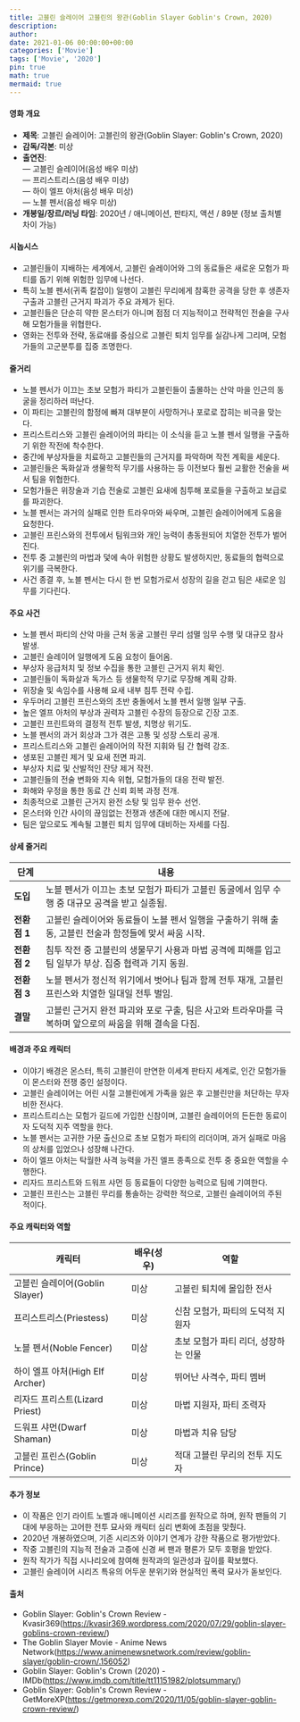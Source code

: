 ```yaml
---
title: 고블린 슬레이어 고블린의 왕관(Goblin Slayer Goblin's Crown, 2020)
description: 
author: 
date: 2021-01-06 00:00:00+00:00
categories: ['Movie']
tags: ['Movie', '2020']
pin: true
math: true
mermaid: true
---
```

#### 영화 개요

- **제목**: 고블린 슬레이어: 고블린의 왕관(Goblin Slayer: Goblin's Crown, 2020)  
- **감독/각본**: 미상  
- **출연진**:  
  — 고블린 슬레이어(음성 배우 미상)  
  — 프리스트리스(음성 배우 미상)  
  — 하이 엘프 아처(음성 배우 미상)  
  — 노블 펜서(음성 배우 미상)  
- **개봉일/장르/러닝 타임**: 2020년 / 애니메이션, 판타지, 액션 / 89분 (정보 출처별 차이 가능)  

#### 시놉시스

- 고블린들이 지배하는 세계에서, 고블린 슬레이어와 그의 동료들은 새로운 모험가 파티를 돕기 위해 위험한 임무에 나선다.  
- 특히 노블 펜서(귀족 칼잡이) 일행이 고블린 무리에게 참혹한 공격을 당한 후 생존자 구출과 고블린 근거지 파괴가 주요 과제가 된다.  
- 고블린들은 단순히 약한 몬스터가 아니며 점점 더 지능적이고 전략적인 전술을 구사해 모험가들을 위협한다.  
- 영화는 전투와 전략, 동료애를 중심으로 고블린 퇴치 임무를 실감나게 그리며, 모험가들의 고군분투를 집중 조명한다.  

#### 줄거리

- 노블 펜서가 이끄는 초보 모험가 파티가 고블린들이 출몰하는 산악 마을 인근의 동굴을 정리하러 떠난다.  
- 이 파티는 고블린의 함정에 빠져 대부분이 사망하거나 포로로 잡히는 비극을 맞는다.  
- 프리스트리스와 고블린 슬레이어의 파티는 이 소식을 듣고 노블 펜서 일행을 구출하기 위한 작전에 착수한다.  
- 중간에 부상자들을 치료하고 고블린들의 근거지를 파악하며 작전 계획을 세운다.  
- 고블린들은 독화살과 생물학적 무기를 사용하는 등 이전보다 훨씬 교활한 전술을 써서 팀을 위협한다.  
- 모험가들은 위장술과 기습 전술로 고블린 요새에 침투해 포로들을 구출하고 보급로를 파괴한다.  
- 노블 펜서는 과거의 실패로 인한 트라우마와 싸우며, 고블린 슬레이어에게 도움을 요청한다.  
- 고블린 프린스와의 전투에서 팀워크와 개인 능력이 총동원되어 치열한 전투가 벌어진다.  
- 전투 중 고블린의 마법과 덫에 속아 위험한 상황도 발생하지만, 동료들의 협력으로 위기를 극복한다.  
- 사건 종결 후, 노블 펜서는 다시 한 번 모험가로서 성장의 길을 걷고 팀은 새로운 임무를 기다린다.  

#### 주요 사건

- 노블 펜서 파티의 산악 마을 근처 동굴 고블린 무리 섬멸 임무 수행 및 대규모 참사 발생.  
- 고블린 슬레이어 일행에게 도움 요청이 들어옴.  
- 부상자 응급처치 및 정보 수집을 통한 고블린 근거지 위치 확인.  
- 고블린들이 독화살과 독가스 등 생물학적 무기로 무장해 계획 강화.  
- 위장술 및 속임수를 사용해 요새 내부 침투 전략 수립.  
- 우두머리 고블린 프린스와의 초반 충돌에서 노블 펜서 일행 일부 구출.  
- 높은 엘프 아처의 부상과 권력자 고블린 수장의 등장으로 긴장 고조.  
- 고블린 프린트와의 결정적 전투 발생, 치명상 위기도.  
- 노블 펜서의 과거 회상과 그가 겪은 고통 및 성장 스토리 공개.  
- 프리스트리스와 고블린 슬레이어의 작전 지휘와 팀 간 협력 강조.  
- 생포된 고블린 제거 및 요새 전면 파괴.  
- 부상자 치료 및 산발적인 잔당 제거 작전.  
- 고블린들의 전술 변화와 지속 위협, 모험가들의 대응 전략 발전.  
- 화해와 우정을 통한 동료 간 신뢰 회복 과정 전개.  
- 최종적으로 고블린 근거지 완전 소탕 및 임무 완수 선언.  
- 몬스터와 인간 사이의 끊임없는 전쟁과 생존에 대한 메시지 전달.  
- 팀은 앞으로도 계속될 고블린 퇴치 임무에 대비하는 자세를 다짐.  

#### 상세 줄거리

| **단계**     | **내용**                                                                                 |
|--------------|------------------------------------------------------------------------------------------|
| **도입**     | 노블 펜서가 이끄는 초보 모험가 파티가 고블린 동굴에서 임무 수행 중 대규모 공격을 받고 실종됨.           |
| **전환점 1** | 고블린 슬레이어와 동료들이 노블 펜서 일행을 구출하기 위해 출동, 고블린 전술과 함정들에 맞서 싸움 시작.   |
| **전환점 2** | 침투 작전 중 고블린의 생물무기 사용과 마법 공격에 피해를 입고 팀 일부가 부상. 집중 협력과 기지 동원.      |
| **전환점 3** | 노블 펜서가 정신적 위기에서 벗어나 팀과 함께 전투 재개, 고블린 프린스와 치열한 일대일 전투 벌임.           |
| **결말**     | 고블린 근거지 완전 파괴와 포로 구출, 팀은 사고와 트라우마를 극복하며 앞으로의 싸움을 위해 결속을 다짐.          |

#### 배경과 주요 캐릭터

- 이야기 배경은 몬스터, 특히 고블린이 만연한 이세계 판타지 세계로, 인간 모험가들이 몬스터와 전쟁 중인 설정이다.  
- 고블린 슬레이어는 어린 시절 고블린에게 가족을 잃은 후 고블린만을 처단하는 무자비한 전사다.  
- 프리스트리스는 모험가 길드에 가입한 신참이며, 고블린 슬레이어의 든든한 동료이자 도덕적 지주 역할을 한다.  
- 노블 펜서는 고귀한 가문 출신으로 초보 모험가 파티의 리더이며, 과거 실패로 마음의 상처를 입었으나 성장해 나간다.  
- 하이 엘프 아처는 탁월한 사격 능력을 가진 엘프 종족으로 전투 중 중요한 역할을 수행한다.  
- 리자드 프리스트와 드워프 샤먼 등 동료들이 다양한 능력으로 팀에 기여한다.  
- 고블린 프린스는 고블린 무리를 통솔하는 강력한 적으로, 고블린 슬레이어의 주된 적이다.  

#### 주요 캐릭터와 역할

| **캐릭터**       | **배우(성우)** | **역할**                   |
|------------------|----------------|----------------------------|
| 고블린 슬레이어(Goblin Slayer) | 미상           | 고블린 퇴치에 몰입한 전사        |
| 프리스트리스(Priestess)       | 미상           | 신참 모험가, 파티의 도덕적 지원자  |
| 노블 펜서(Noble Fencer)       | 미상           | 초보 모험가 파티 리더, 성장하는 인물 |
| 하이 엘프 아처(High Elf Archer) | 미상           | 뛰어난 사격수, 파티 멤버          |
| 리자드 프리스트(Lizard Priest) | 미상           | 마법 지원자, 파티 조력자          |
| 드워프 샤먼(Dwarf Shaman)     | 미상           | 마법과 치유 담당                 |
| 고블린 프린스(Goblin Prince)  | 미상           | 적대 고블린 무리의 전투 지도자    |

#### 추가 정보

- 이 작품은 인기 라이트 노벨과 애니메이션 시리즈를 원작으로 하며, 원작 팬들의 기대에 부응하는 고어한 전투 묘사와 캐릭터 심리 변화에 초점을 맞췄다.  
- 2020년 개봉하였으며, 기존 시리즈와 이야기 연계가 강한 작품으로 평가받았다.  
- 작중 고블린의 지능적 전술과 고증에 신경 써 팬과 평론가 모두 호평을 받았다.  
- 원작 작가가 직접 시나리오에 참여해 원작과의 일관성과 깊이를 확보했다.  
- 고블린 슬레이어 시리즈 특유의 어두운 분위기와 현실적인 폭력 묘사가 돋보인다.  

#### 출처

- Goblin Slayer: Goblin's Crown Review - Kvasir369(https://kvasir369.wordpress.com/2020/07/29/goblin-slayer-goblins-crown-review/)  
- The Goblin Slayer Movie - Anime News Network(https://www.animenewsnetwork.com/review/goblin-slayer/goblin-crown/.156052)  
- Goblin Slayer: Goblin's Crown (2020) - IMDb(https://www.imdb.com/title/tt11151982/plotsummary/)  
- Goblin Slayer: Goblin's Crown Review - GetMoreXP(https://getmorexp.com/2020/11/05/goblin-slayer-goblin-crown-review/)
